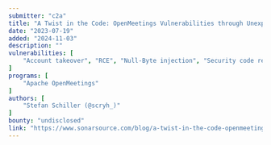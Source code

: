 ```yaml
---
submitter: "c2a"
title: "A Twist in the Code: OpenMeetings Vulnerabilities through Unexpected Application State"
date: "2023-07-19"
added: "2024-11-03"
description: ""
vulnerabilities: [
    "Account takeover", "RCE", "Null-Byte injection", "Security code review"
]
programs: [
    "Apache OpenMeetings"
]
authors: [
    "Stefan Schiller (@scryh_)"
]
bounty: "undisclosed"
link: "https://www.sonarsource.com/blog/a-twist-in-the-code-openmeetings-vulnerabilities-through-unexpected-application-state/"
---
```




